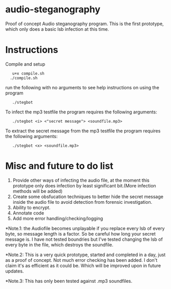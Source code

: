 # audio-steganography

Proof of concept Audio steganography program. This is the first prototype, which only does a basic lsb infection at this time.

# Instructions

Compile and setup

       u+x compile.sh
      ./compile.sh
      
run the following with no arguments to see help instructions on using the program
          
       ./stegbot
       
To infect the mp3 testfile the program requires the following arguments:

       ./stegbot <i> <"secret message"> <soundfile.mp3> 
       
To extract the secret message from the mp3 testfile the program requires the following arguments:

       ./stegbot <x> <soundfile.mp3>
       
       

# Misc and future to do list

1. Provide other ways of infecting the audio file, at the moment this prototype only does infection by least significant bit.(More infection methods will be added)
2. Create some obsfucation techniques to better hide the secret message inside the audio file to avoid detection from forensic investigation.
3. Ability to encrypt.
4. Annotate code
5. Add more error handling/checking/logging

*Note.1: the Audiofile becomes unplayable if you replace every lsb of every byte, so message length is a factor. So be careful how long your secret message is. I have not tested boundries but I've tested changing the lsb of every byte in the file, which destroys the soundfile.


*Note.2: This is a very quick prototype, started and completed in a day, just as a proof of concept. Not much error checking has been added. I don't claim it's as efficient as it could be. Which will be improved upon in future updates.

*Note.3: This has only been tested against .mp3 soundfiles.
